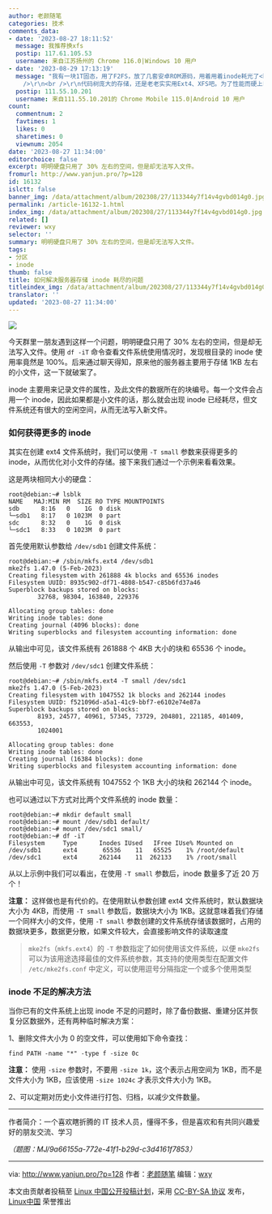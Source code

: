 ```yaml
---
author: 老颜随笔
categories: 技术
comments_data:
- date: '2023-08-27 18:11:52'
  message: 我推荐换xfs
  postip: 117.61.105.53
  username: 来自江苏扬州的 Chrome 116.0|Windows 10 用户
- date: '2023-08-29 17:13:19'
  message: "我有一块1T固态，用了F2FS，放了几套安卓ROM源码，用着用着inode耗光了<br />\r\n<br />\r\n运行 df -i 简直要跪，这么大一块硬盘，inode数竟然比110多G的F2FS主分区还小！关键是，还没办法调整（F2FS的管理工具压根不支持调节inode容量）！<br
    />\r\n<br />\r\n代码树庞大的存储，还是老老实实用Ext4、XFS吧。为了性能而硬上F2FS，得不偿失"
  postip: 111.55.10.201
  username: 来自111.55.10.201的 Chrome Mobile 115.0|Android 10 用户
count:
  commentnum: 2
  favtimes: 1
  likes: 0
  sharetimes: 0
  viewnum: 2054
date: '2023-08-27 11:34:00'
editorchoice: false
excerpt: 明明硬盘只用了 30% 左右的空间，但是却无法写入文件。
fromurl: http://www.yanjun.pro/?p=128
id: 16132
islctt: false
banner_img: /data/attachment/album/202308/27/113344y7f14v4gvbd014g0.jpg
permalink: /article-16132-1.html
index_img: /data/attachment/album/202308/27/113344y7f14v4gvbd014g0.jpg
related: []
reviewer: wxy
selector: ''
summary: 明明硬盘只用了 30% 左右的空间，但是却无法写入文件。
tags:
- 分区
- inode
thumb: false
title: 如何解决服务器存储 inode 耗尽的问题
titleindex_img: /data/attachment/album/202308/27/113344y7f14v4gvbd014g0.jpg
translator: ''
updated: '2023-08-27 11:34:00'
---
```


![](/data/attachment/album/202308/27/113344y7f14v4gvbd014g0.jpg)


今天群里一朋友遇到这样一个问题，明明硬盘只用了 30% 左右的空间，但是却无法写入文件。使用 `df -iT` 命令查看文件系统使用情况时，发现根目录的 inode 使用率竟然是 100%。后来通过聊天得知，原来他的服务器主要用于存储 1KB 左右的小文件，这一下就破案了。


inode 主要用来记录文件的属性，及此文件的数据所在的块编号。每一个文件会占用一个 inode，因此如果都是小文件的话，那么就会出现 inode 已经耗尽，但文件系统还有很大的空闲空间，从而无法写入新文件。


### 如何获得更多的 inode


其实在创建 ext4 文件系统时，我们可以使用 `-T small` 参数来获得更多的 inode，从而优化对小文件的存储。接下来我们通过一个示例来看看效果。


这是两块相同大小的硬盘：



```
root@debian:~# lsblk
NAME   MAJ:MIN RM  SIZE RO TYPE MOUNTPOINTS
sdb      8:16   0    1G  0 disk
└─sdb1   8:17   0 1023M  0 part
sdc      8:32   0    1G  0 disk
└─sdc1   8:33   0 1023M  0 part

```

首先使用默认参数给 `/dev/sdb1` 创建文件系统：



```
root@debian:~# /sbin/mkfs.ext4 /dev/sdb1
mke2fs 1.47.0 (5-Feb-2023)
Creating filesystem with 261888 4k blocks and 65536 inodes
Filesystem UUID: 8935c902-df71-4808-b547-c85b6fd37a46
Superblock backups stored on blocks:
        32768, 98304, 163840, 229376

Allocating group tables: done
Writing inode tables: done
Creating journal (4096 blocks): done
Writing superblocks and filesystem accounting information: done

```

从输出中可见，该文件系统有 261888 个 4KB 大小的块和 65536 个 inode。


然后使用 `-T` 参数对 `/dev/sdc1` 创建文件系统：



```
root@debian:~# /sbin/mkfs.ext4 -T small /dev/sdc1
mke2fs 1.47.0 (5-Feb-2023)
Creating filesystem with 1047552 1k blocks and 262144 inodes
Filesystem UUID: f521096d-a5a1-41c9-bbf7-e6102e74e87a
Superblock backups stored on blocks:
        8193, 24577, 40961, 57345, 73729, 204801, 221185, 401409, 663553,
        1024001

Allocating group tables: done
Writing inode tables: done
Creating journal (16384 blocks): done
Writing superblocks and filesystem accounting information: done

```

从输出中可见，该文件系统有 1047552 个 1KB 大小的块和 262144 个 inode。


也可以通过以下方式对比两个文件系统的 inode 数量：



```
root@debian:~# mkdir default small
root@debian:~# mount /dev/sdb1 default/
root@debian:~# mount /dev/sdc1 small/
root@debian:~# df -iT
Filesystem     Type      Inodes IUsed   IFree IUse% Mounted on
/dev/sdb1      ext4       65536    11   65525    1% /root/default
/dev/sdc1      ext4      262144    11  262133    1% /root/small

```

从以上示例中我们可以看出，在使用 `-T small` 参数后，inode 数量多了近 20 万个！


**注意：** 这样做也是有代价的。在使用默认参数创建 ext4 文件系统时，默认数据块大小为 4KB，而使用 `-T small` 参数后，数据块大小为 1KB。这就意味着我们存储一个同样大小的文件，使用 `-T small` 参数创建的文件系统存储该数据时，占用的数据块更多，数据更分散，如果文件较大，会直接影响文件的读取速度



> 
> `mke2fs`（`mkfs.ext4`）的 `-T` 参数指定了如何使用该文件系统，以便 `mke2fs` 可以为该用途选择最佳的文件系统参数，其支持的使用类型在配置文件 `/etc/mke2fs.conf` 中定义，可以使用逗号分隔指定一个或多个使用类型
> 
> 
> 


### inode 不足的解决方法


当你已有的文件系统上出现 inode 不足的问题时，除了备份数据、重建分区并恢复分区数据外，还有两种临时解决方案：


1、删除文件大小为 0 的空文件，可以使用如下命令查找：



```
find PATH -name "*" -type f -size 0c 

```

**注意：** 使用 `-size` 参数时，不要用 `-size 1k`，这个表示占用空间为 1KB，而不是文件大小为 1KB，应该使用 `-size 1024c` 才表示文件大小为 1KB。


2、可以定期对历史小文件进行打包、归档，以减少文件数量。




---


作者简介：一个喜欢瞎折腾的 IT 技术人员，懂得不多，但是喜欢和有共同兴趣爱好的朋友交流、学习


*（题图：MJ/9a66155a-772e-41f1-b29d-c3d4161f7853）*




---


via: <http://www.yanjun.pro/?p=128> 作者：[老颜随笔](http://www.yanjun.pro) 编辑：[wxy](https://github.com/wxy)


本文由贡献者投稿至 [Linux 中国公开投稿计划](https://github.com/LCTT/Articles/)，采用 [CC-BY-SA 协议](https://creativecommons.org/licenses/by-sa/4.0/deed.zh) 发布，[Linux中国](https://linux.cn/) 荣誉推出